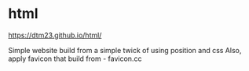 # html

https://dtm23.github.io/html/


Simple website build from a simple twick of using position and css 
Also, apply favicon that build from - favicon.cc
